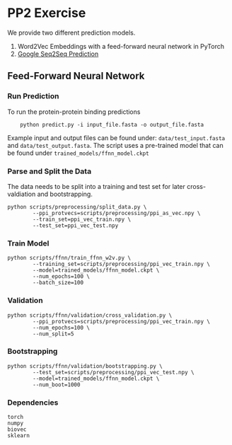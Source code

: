 # PP2 Exercise

We provide two different prediction models.

1. Word2Vec Embeddings with a feed-forward neural network in PyTorch
2. [Google Seq2Seq Prediction](https://github.com/nagam11/PP2/tree/master/scripts/s2s)

## Feed-Forward Neural Network
### Run Prediction
To run the protein-protein binding predictions 

        python predict.py -i input_file.fasta -o output_file.fasta
        
Example input and output files can be found under: `data/test_input.fasta` and `data/test_output.fasta`. The script uses a pre-trained model that can be found under `trained_models/ffnn_model.ckpt`

### Parse and Split the Data
The data needs to be split into a training and test set for later cross-valdiation and bootstrapping.
```{bash}
python scripts/preprocessing/split_data.py \
		--ppi_protvecs=scripts/preprocessing/ppi_as_vec.npy \
		--train_set=ppi_vec_train.npy \
		--test_set=ppi_vec_test.npy
```

### Train Model
```{bash}
python scripts/ffnn/train_ffnn_w2v.py \
		--training_set=scripts/preprocessing/ppi_vec_train.npy \
		--model=trained_models/ffnn_model.ckpt \
		--num_epochs=100 \
		--batch_size=100
```

### Validation
```{bash}
python scripts/ffnn/validation/cross_validation.py \
		--ppi_protvecs=scripts/preprocessing/ppi_vec_train.npy \
		--num_epochs=100 \
		--num_split=5
```

### Bootstrapping
```{bash}
python scripts/ffnn/validation/bootstrapping.py \
		--test_set=scripts/preprocessing/ppi_vec_test.npy \
		--model=trained_models/ffnn_model.ckpt \
		--num_boot=1000
```

### Dependencies 
```{python}
torch 
numpy 
biovec 
sklearn 
```
        
